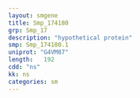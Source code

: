 ```yaml
---
layout: smgene
title: Smp_174180
grp: Smp_17
description: "hypothetical protein"
smp: Smp_174180.1
uniprot: "G4VM87"
length:   192
cdd: "ns"
kk: ns
categories: sm
---
```


